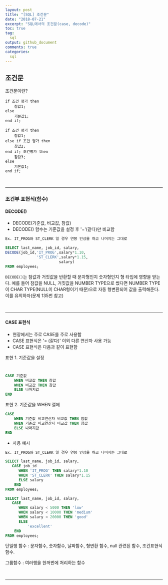 ```yaml
---
layout: post
title: "[SQL] 조건문"
date: "2018-07-21"
excerpt: "SQL에서의 조건문(case, decode)"
toc: true
tag:
  sql
output: github_document
comments: true
categories:
  sql
---
```


## 조건문

조건문이란?

```
if 조건 평가 then
    참값1;
else
    기본값1;
end if;
```
```
if 조건 평가 then
    참값1;
else if 조건 평가 then
    참값2;
end if; 조건평가 then
    참값3;
else
    기본값1;
end if;
```

<br>

***

### 조건부 표현식(함수)

#### DECODE()

* DECODE(기준값, 비교값, 참값)
* DECODE() 함수는 기준값을 설정 후 '='(같다)만 비교함

```sql
Ex. IT_PROG와 ST_CLERK 일 경우 연봉 인상을 하고 나머지는 그대로

SELECT last_name, job_id, salary,
DECODE(job_id,'IT_PROG',salary*1.10,
              'ST_CLERK',salary*1.15,
                        salary)
FROM employees;
```

`DECODE()`는 참값과 거짓값을 반환할 때 문자형인지 숫자형인지 형 타입에 영향을 받는다. 예를 들어 참값을 NULL, 거짓값을 NUMBER TYPE으로 썼다면 NUMBER TYPE이 CHAR TYPE(NULL이 CHAR형이기 때문)으로 자동 형변환되어 값을 출력해준다. 이를 유의하자(문제 135번 참고)

<BR>

***

#### CASE 표현식


* 현장에서는 주로 CASE를 주로 사용함
* CASE 표현식은 '= (같다)' 이외 다른 연산자 사용 가능
* CASE 표현식은 다음과 같이 표현함



표현 1. 기준값을 설정
```sql


CASE 기준값
    WHEN 비교값 THEN 참값
    WHEN 비교값 THEN 참값
    ELSE 나머지값
END
```
표현 2. 기준값을 WHEN 절에
```sql
CASE 
    WHEN 기준값 비교연산자 비교값 THEN 참값
    WHEN 기준값 비교연산자 비교값 THEN 참값
    ELSE 나머지값
END
```

* 사용 예시

```sql
Ex. IT_PROG와 ST_CLERK 일 경우 연봉 인상을 하고 나머지는 그대로

SELECT last_name, job_id, salary,
   CASE job_id
      WHEN 'IT_PROG' THEN salary*1.10
      WHEN 'ST_CLERK' THEN salary*1.15
      ELSE salary
    END
FROM employees;
```
```sql
SELECT last_name, job_id, salary,
   CASE
      WHEN salary < 5000 THEN 'low'
      WHEN salary < 10000 THEN 'medium'
      WHEN salary < 20000 THEN 'good'
      ELSE
          'excellent'
    END
FROM employees;
```

단일행 함수 : 문자함수, 숫자함수, 날짜함수, 형변환 함수, null 관련된 함수, 조건표현식 함수.

그룹함수 : 여러행을 한꺼번에 처리하는 함수


<br>

***
